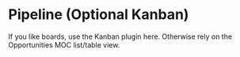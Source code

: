# Pipeline (Optional Kanban)
If you like boards, use the Kanban plugin here. Otherwise rely on the Opportunities MOC list/table view.
